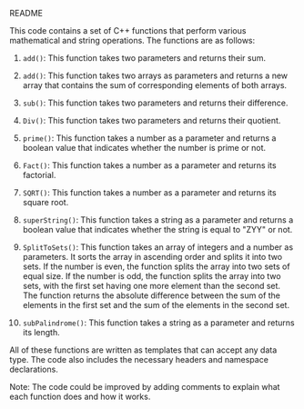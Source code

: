 README

This code contains a set of C++ functions that perform various mathematical and string operations. The functions are as follows:

1. `add()`: This function takes two parameters and returns their sum.

2. `add()`: This function takes two arrays as parameters and returns a new array that contains the sum of corresponding elements of both arrays.

3. `sub()`: This function takes two parameters and returns their difference.

4. `Div()`: This function takes two parameters and returns their quotient.

5. `prime()`: This function takes a number as a parameter and returns a boolean value that indicates whether the number is prime or not.

6. `Fact()`: This function takes a number as a parameter and returns its factorial.

7. `SQRT()`: This function takes a number as a parameter and returns its square root.

8. `superString()`: This function takes a string as a parameter and returns a boolean value that indicates whether the string is equal to "ZYY" or not.

9. `SplitToSets()`: This function takes an array of integers and a number as parameters. It sorts the array in ascending order and splits it into two sets. If the number is even, the function splits the array into two sets of equal size. If the number is odd, the function splits the array into two sets, with the first set having one more element than the second set. The function returns the absolute difference between the sum of the elements in the first set and the sum of the elements in the second set.

10. `subPalindrome()`: This function takes a string as a parameter and returns its length.

All of these functions are written as templates that can accept any data type. The code also includes the necessary headers and namespace declarations.

Note: The code could be improved by adding comments to explain what each function does and how it works.
